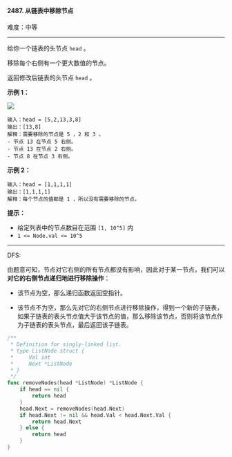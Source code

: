 #### 2487. 从链表中移除节点

难度：中等

---

给你一个链表的头节点 `head` 。

移除每个右侧有一个更大数值的节点。

返回修改后链表的头节点 `head` 。

 **示例 1：** 

![](https://assets.leetcode.com/uploads/2022/10/02/drawio.png)

```
输入：head = [5,2,13,3,8]
输出：[13,8]
解释：需要移除的节点是 5 ，2 和 3 。
- 节点 13 在节点 5 右侧。
- 节点 13 在节点 2 右侧。
- 节点 8 在节点 3 右侧。
```

 **示例 2：** 

```
输入：head = [1,1,1,1]
输出：[1,1,1,1]
解释：每个节点的值都是 1 ，所以没有需要移除的节点。
```

 **提示：** 

*   给定列表中的节点数目在范围 `[1, 10^5]` 内
*   `1 <= Node.val <= 10^5`

---
DFS: 

由题意可知，节点对它右侧的所有节点都没有影响，因此对于某一节点，我们可以**对它的右侧节点递归地进行移除操作**：

- 该节点为空，那么递归函数返回空指针。

- 该节点不为空，那么先对它的右侧节点进行移除操作，得到一个新的子链表，如果子链表的表头节点值大于该节点的值，那么移除该节点，否则将该节点作为子链表的表头节点，最后返回该子链表。



```Go
/**
 * Definition for singly-linked list.
 * type ListNode struct {
 *     Val int
 *     Next *ListNode
 * }
 */
func removeNodes(head *ListNode) *ListNode {
    if head == nil {
        return head
    }
    head.Next = removeNodes(head.Next)
    if head.Next != nil && head.Val < head.Next.Val {
        return head.Next
    } else {
        return head
    }
}
```